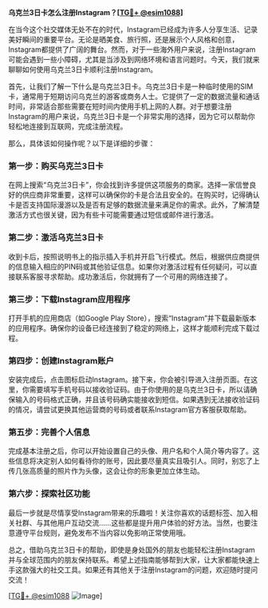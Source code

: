 **乌克兰3日卡怎么注册Instagram？[[TG💪+ @esim1088](https://t.me/s/esim1088)]**

在当今这个社交媒体无处不在的时代，Instagram已经成为许多人分享生活、记录美好瞬间的重要平台。无论是晒美食、旅行照，还是展示个人风格和创意，Instagram都提供了广阔的舞台。然而，对于一些海外用户来说，注册Instagram可能会遇到一些小障碍，尤其是当涉及到网络环境和语言问题时。今天，我们就来聊聊如何使用乌克兰3日卡顺利注册Instagram。

首先，让我们了解一下什么是乌克兰3日卡。乌克兰3日卡是一种临时使用的SIM卡，通常用于短期访问乌克兰的游客或商务人士。它提供了一定的数据流量和通话时间，非常适合那些需要在短时间内使用手机上网的人群。对于想要注册Instagram的用户来说，乌克兰3日卡是一个非常实用的选择，因为它可以帮助你轻松地连接到互联网，完成注册流程。

那么，具体该如何操作呢？以下是详细的步骤：

### 第一步：购买乌克兰3日卡

在网上搜索“乌克兰3日卡”，你会找到许多提供这项服务的商家。选择一家信誉良好的供应商非常重要，这样可以确保你的卡是合法且安全的。在购买时，记得确认卡是否支持国际漫游以及是否有足够的数据流量来满足你的需求。此外，了解清楚激活方式也很关键，因为有些卡可能需要通过短信或邮件进行激活。

### 第二步：激活乌克兰3日卡

收到卡后，按照说明书上的指示插入手机并开启飞行模式。然后，根据供应商提供的信息输入相应的PIN码或其他验证信息。如果你对激活过程有任何疑问，可以直接联系客服寻求帮助。成功激活后，你就拥有了一个可用的网络连接了。

### 第三步：下载Instagram应用程序

打开手机的应用商店（如Google Play Store），搜索“Instagram”并下载最新版本的应用程序。确保你的设备已经连接到了稳定的网络上，这样才能顺利完成下载过程。

### 第四步：创建Instagram账户

安装完成后，点击图标启动Instagram。接下来，你会被引导进入注册页面。在这里，你需要填写手机号码以接收验证码。由于你使用的是乌克兰3日卡，所以请确保输入的号码格式正确，并且该号码确实能接收到短信。如果遇到无法接收验证码的情况，请尝试更换其他运营商的号码或者联系Instagram官方客服获取帮助。

### 第五步：完善个人信息

完成基本注册之后，你可以开始设置自己的头像、用户名和个人简介等内容了。这些信息将决定别人如何看待你的账号，因此要尽量真实且吸引人。同时，别忘了上传几张高质量的照片作为头像，这会让你的形象更加立体生动。

### 第六步：探索社区功能

最后一步就是尽情享受Instagram带来的乐趣啦！关注你喜欢的话题标签、加入相关社群、与其他用户互动交流……这些都是提升用户体验的好方法。当然，也要注意遵守平台规则，避免发布不当内容以免影响正常使用哦。

总之，借助乌克兰3日卡的帮助，即使是身处国外的朋友也能轻松注册Instagram并与全球范围内的朋友保持联系。希望上述指南能够帮到大家，让大家都能快速上手这款强大的社交工具。如果还有其他关于注册Instagram的问题，欢迎随时提问交流！

[[TG💪+ @esim1088](https://t.me/s/esim1088) ![Image](https://i.postimg.cc/4NQfJmqS/Snipaste-2025-05-13-00-14-12.png)]